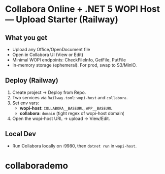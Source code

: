 # Collabora Online + .NET 5 WOPI Host — Upload Starter (Railway)

## What you get
- Upload any Office/OpenDocument file
- Open in Collabora UI (View or Edit)
- Minimal WOPI endpoints: CheckFileInfo, GetFile, PutFile
- In-memory storage (ephemeral). For prod, swap to S3/MinIO.

## Deploy (Railway)
1. Create project → Deploy from Repo.
2. Two services via `Railway.toml`: `wopi-host` and `collabora`.
3. Set env vars:
   - **wopi-host**: `COLLABORA__BASEURL`, `APP__BASEURL`
   - **collabora**: `domain` (tight regex of wopi-host domain)
4. Open the wopi-host URL → upload → View/Edit.

## Local Dev
- Run Collabora locally on :9980, then `dotnet run` in `wopi-host`.
# collaborademo
